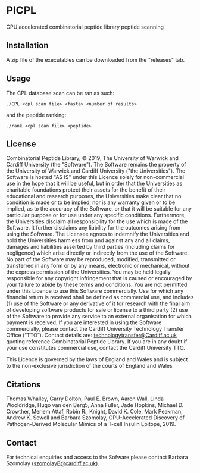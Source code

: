 # PICPL
GPU accelerated combinatorial peptide library peptide scanning

## Installation
A zip file of the executables can be downloaded from the "releases" tab.

## Usage

The CPL database scan can be ran as such:

```./CPL <cpl scan file> <fasta> <number of results>```

and the peptide ranking:

```./rank <cpl scan file> <peptide>```

## License
Combinatorial Peptide Library, © 2019, The University of Warwick and Cardiff University (the "Software"). The Software remains the property of the University of Warwick and Cardiff University ("the Universities"). The Software is hosted "AS IS" under this Licence solely for non-commercial use in the hope that it will be useful, but in order that the Universities as charitable foundations protect their assets for the benefit of their educational and research purposes, the Universities make clear that no condition is made or to be implied, nor is any warranty given or to be implied, as to the accuracy of the Software, or that it will be suitable for any particular purpose or for use under any specific conditions. Furthermore, the Universities disclaim all responsibility for the use which is made of the Software. It further disclaims any liability for the outcomes arising from using the Software. The Licensee agrees to indemnify the Universities and hold the Universities harmless from and against any and all claims, damages and liabilities asserted by third parties (including claims for negligence) which arise directly or indirectly from the use of the Software. No part of the Software may be reproduced, modified, transmitted or transferred in any form or by any means, electronic or mechanical, without the express permission of the Universities. You may be held legally responsible for any copyright infringement that is caused or encouraged by your failure to abide by these terms and conditions. You are not permitted under this Licence to use this Software commercially. Use for which any financial return is received shall be defined as commercial use, and includes (1) use of the Software or any derivative of it for research with the final aim of developing software products for sale or license to a third party (2) use of the Software to provide any service to an external organisation for which payment is received. If you are interested in using the Software commercially, please contact the Cardiff University Technology Transfer Office (“TTO”). Contact details are: technologytransfer@Cardiff.ac.uk quoting reference Combinatorial Peptide Library. If you are in any doubt if your use constitutes commercial use, contact the Cardiff University TTO.

This Licence is governed by the laws of England and Wales and is subject to the non-exclusive jurisdiction of the courts of England and Wales

## Citations
Thomas Whalley, Garry Dolton, Paul E. Brown, Aaron  Wall, Linda Wooldridge, Hugo van den Berg5, Anna Fuller, Jade Hopkins, Michael D. Crowther, Meriem Attaf, Robin R., Knight, David K. Cole, Mark Peakman, Andrew K. Sewell and Barbara Szomolay, 
GPU-Accelerated Discovery of Pathogen-Derived Molecular Mimics of a T-cell Insulin Epitope, 2019.

## Contact
For technical enquiries and access to the Sofware please contact Barbara Szomolay (szomolayB@cardiff.ac.uk).
